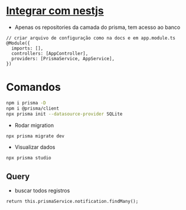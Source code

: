 # [Integrar com nestjs](https://docs.nestjs.com/recipes/prisma)
- Apenas os repositories da camada do prisma, tem acesso ao banco
```tsx
// criar arquivo de configuração como na docs e em app.module.ts
@Module({
  imports: [],
  controllers: [AppController],
  providers: [PrismaService, AppService],
})
```
# Comandos
```sh
npm i prisma -D
npm i @prisma/client
npx prisma init --datasource-provider SQLite
```

- Rodar migration
```sh
npx prisma migrate dev
```

- Visualizar dados
```sh
npx prisma studio
```

## Query
- buscar todos registros
```tsx
return this.prismaService.notification.findMany();
```